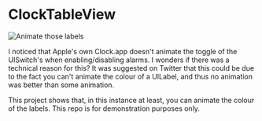 # ClockTableView

![Animate those labels](https://im.ezgif.com/tmp/ezgif-1-111b072f60.gif)

I noticed that Apple's own Clock.app doesn't animate the toggle of the UISwitch's when enabling/disabling alarms. I wonders if there was a technical reason for this? It was suggested on Twitter that this could be due to the fact you can't animate the colour of a UILabel, and thus no animation was better than some animation.

This project shows that, in this instance at least, you can animate the colour of the labels. This repo is for demonstration purposes only.
